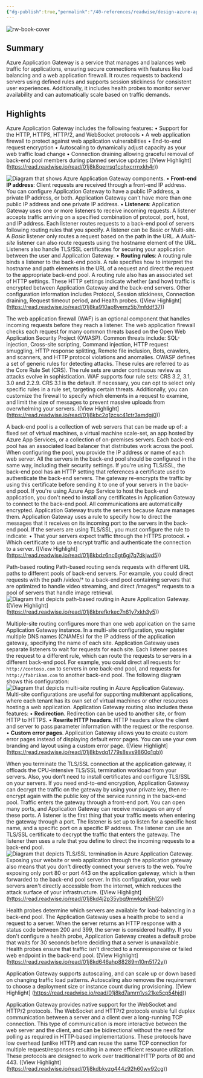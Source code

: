 ```yaml
---
{"dg-publish":true,"permalink":"/40-references/readwise/design-azure-application-gateway-training/","tags":["rw/articles"]}
---
```


![rw-book-cover](https://learn.microsoft.com/en-us/media/open-graph-image.png)

## Summary

Azure Application Gateway is a service that manages and balances web traffic for applications, ensuring secure connections with features like load balancing and a web application firewall. It routes requests to backend servers using defined rules and supports session stickiness for consistent user experiences. Additionally, it includes health probes to monitor server availability and can automatically scale based on traffic demands.

## Highlights

Azure Application Gateway includes the following features:
• Support for the HTTP, HTTPS, HTTP/2, and WebSocket protocols
• A web application firewall to protect against web application vulnerabilities
• End-to-end request encryption
• Autoscaling to dynamically adjust capacity as your web traffic load change
• Connection draining allowing graceful removal of back-end pool members during planned service updates ([View Highlight] (https://read.readwise.io/read/01j8k8qerrsq1cqhxcrrnxkh4r))


![Diagram that shows Azure Application Gateway components.](https://learn.microsoft.com/en-us/training/modules/load-balancing-https-traffic-azure/2-design-azure-application-gateway/../../wwl-azure/load-balancing-https-traffic-azure/media/application-gateway-components.png)
• **Front-end IP address**: Client requests are received through a front-end IP address. You can configure Application Gateway to have a public IP address, a private IP address, or both. Application Gateway can't have more than one public IP address and one private IP address.
• **Listeners**: Application Gateway uses one or more listeners to receive incoming requests. A listener accepts traffic arriving on a specified combination of protocol, port, host, and IP address. Each listener routes requests to a back-end pool of servers following routing rules that you specify. A listener can be Basic or Multi-site. A *Basic* listener only routes a request based on the path in the URL. A *Multi-site* listener can also route requests using the hostname element of the URL. Listeners also handle TLS/SSL certificates for securing your application between the user and Application Gateway.
• **Routing rules**: A routing rule binds a listener to the back-end pools. A rule specifies how to interpret the hostname and path elements in the URL of a request and direct the request to the appropriate back-end pool. A routing rule also has an associated set of HTTP settings. These HTTP settings indicate whether (and how) traffic is encrypted between Application Gateway and the back-end servers. Other configuration information includes Protocol, Session stickiness, Connection draining, Request timeout period, and Health probes. ([View Highlight] (https://read.readwise.io/read/01j8ka910ap8vemz5b7mfddf37))


The web application firewall (WAF) is an optional component that handles incoming requests before they reach a listener. The web application firewall checks each request for many common threats based on the Open Web Application Security Project (OWASP). Common threats include: SQL-injection, Cross-site scripting, Command injection, HTTP request smuggling, HTTP response splitting, Remote file inclusion, Bots, crawlers, and scanners, and HTTP protocol violations and anomalies.
OWASP defines a set of generic rules for detecting attacks. These rules are referred to as the Core Rule Set (CRS). The rule sets are under continuous review as attacks evolve in sophistication. WAF supports four rule sets: CRS 3.2, 3.1, 3.0 and 2.2.9. CRS 3.1 is the default. If necessary, you can opt to select only specific rules in a rule set, targeting certain threats. Additionally, you can customize the firewall to specify which elements in a request to examine, and limit the size of messages to prevent massive uploads from overwhelming your servers. ([View Highlight] (https://read.readwise.io/read/01j8kbc2q1zcsc41ctr3amdgj0))


A back-end pool is a collection of web servers that can be made up of: a fixed set of virtual machines, a virtual machine scale-set, an app hosted by Azure App Services, or a collection of on-premises servers.
Each back-end pool has an associated load balancer that distributes work across the pool. When configuring the pool, you provide the IP address or name of each web server. All the servers in the back-end pool should be configured in the same way, including their security settings.
If you're using TLS/SSL, the back-end pool has an HTTP setting that references a certificate used to authenticate the back-end servers. The gateway re-encrypts the traffic by using this certificate before sending it to one of your servers in the back-end pool.
If you're using Azure App Service to host the back-end application, you don't need to install any certificates in Application Gateway to connect to the back-end pool. All communications are automatically encrypted. Application Gateway trusts the servers because Azure manages them.
Application Gateway uses a rule to specify how to direct the messages that it receives on its incoming port to the servers in the back-end pool. If the servers are using TLS/SSL, you must configure the rule to indicate:
• That your servers expect traffic through the HTTPS protocol.
• Which certificate to use to encrypt traffic and authenticate the connection to a server. ([View Highlight] (https://read.readwise.io/read/01j8kbdz6nc6gt6gj7q7dkjwd5))


Path-based routing
Path-based routing sends requests with different URL paths to different pools of back-end servers. For example, you could direct requests with the path /video/* to a back-end pool containing servers that are optimized to handle video streaming, and direct /images/* requests to a pool of servers that handle image retrieval.
![Diagram that depicts path-based routing in Azure Application Gateway.](https://learn.microsoft.com/en-us/training/modules/load-balancing-https-traffic-azure/2-design-azure-application-gateway/../../wwl-azure/load-balancing-https-traffic-azure/media/path-based-routing.png) ([View Highlight] (https://read.readwise.io/read/01j8kbrefkrkec7n61y7xkh3y5))


Multiple-site routing configures more than one web application on the same Application Gateway instance. In a multi-site configuration, you register multiple DNS names (CNAMEs) for the IP address of the application gateway, specifying the name of each site. Application Gateway uses separate listeners to wait for requests for each site. Each listener passes the request to a different rule, which can route the requests to servers in a different back-end pool. For example, you could direct all requests for `http://contoso.com` to servers in one back-end pool, and requests for `http://fabrikam.com` to another back-end pool. The following diagram shows this configuration:
![Diagram that depicts multi-site routing in Azure Application Gateway.](https://learn.microsoft.com/en-us/training/modules/load-balancing-https-traffic-azure/2-design-azure-application-gateway/../../wwl-azure/load-balancing-https-traffic-azure/media/multi-site-routing.png)
Multi-site configurations are useful for supporting multitenant applications, where each tenant has its own set of virtual machines or other resources hosting a web application.
Application Gateway routing also includes these features:
• **Redirection**. Redirection can be used to another site, or from HTTP to HTTPS.
• **Rewrite HTTP headers**. HTTP headers allow the client and server to pass parameter information with the request or the response.
• **Custom error pages**. Application Gateway allows you to create custom error pages instead of displaying default error pages. You can use your own branding and layout using a custom error page. ([View Highlight] (https://read.readwise.io/read/01j8kbvdq1779s8svs9860q1qb))


When you terminate the TLS/SSL connection at the application gateway, it offloads the CPU-intensive TLS/SSL termination workload from your servers. Also, you don’t need to install certificates and configure TLS/SSL on your servers.
If you need end-to-end encryption, Application Gateway can decrypt the traffic on the gateway by using your private key, then re-encrypt again with the public key of the service running in the back-end pool.
Traffic enters the gateway through a front-end port. You can open many ports, and Application Gateway can receive messages on any of these ports. A listener is the first thing that your traffic meets when entering the gateway through a port. The listener is set up to listen for a specific host name, and a specific port on a specific IP address. The listener can use an TLS/SSL certificate to decrypt the traffic that enters the gateway. The listener then uses a rule that you define to direct the incoming requests to a back-end pool.
![Diagram that depicts TLS/SSL termination in Azure Application Gateway.](https://learn.microsoft.com/en-us/training/modules/load-balancing-https-traffic-azure/2-design-azure-application-gateway/../../wwl-azure/load-balancing-https-traffic-azure/media/tls-ssl-termination.png)
Exposing your website or web application through the application gateway also means that you don't directly connect your servers to the web. You're exposing only port 80 or port 443 on the application gateway, which is then forwarded to the back-end pool server. In this configuration, your web servers aren't directly accessible from the internet, which reduces the attack surface of your infrastructure. ([View Highlight] (https://read.readwise.io/read/01j8kd4j2p35ybq9mwkphj5h12))


Health probes determine which servers are available for load-balancing in a back-end pool. The Application Gateway uses a health probe to send a request to a server. When the server returns an HTTP response with a status code between 200 and 399, the server is considered healthy. If you don't configure a health probe, Application Gateway creates a default probe that waits for 30 seconds before deciding that a server is unavailable. Health probes ensure that traffic isn't directed to a nonresponsive or failed web endpoint in the back-end pool. ([View Highlight] (https://read.readwise.io/read/01j8kd646ahp88289m10m5172y))


Application Gateway supports autoscaling, and can scale up or down based on changing traffic load patterns. Autoscaling also removes the requirement to choose a deployment size or instance count during provisioning. ([View Highlight] (https://read.readwise.io/read/01j8kd7amrn1vs21ke5cp54hjd))


Application Gateway provides native support for the WebSocket and HTTP/2 protocols. The WebSocket and HTTP/2 protocols enable full duplex communication between a server and a client over a long-running TCP connection. This type of communication is more interactive between the web server and the client, and can be bidirectional without the need for polling as required in HTTP-based implementations. These protocols have low overhead (unlike HTTP) and can reuse the same TCP connection for multiple request/responses resulting in a more efficient resource utilization. These protocols are designed to work over traditional HTTP ports of 80 and 443. ([View Highlight] (https://read.readwise.io/read/01j8kdbkyzg444z92h60wv92cg))


